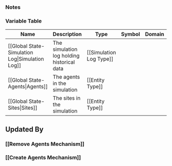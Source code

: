 ### Notes

### Variable Table
| Name | Description | Type | Symbol | Domain |
| --- | --- | --- | --- | --- |
|[[Global State-Simulation Log\|Simulation Log]]|The simulation log holding historical data|[[Simulation Log Type]]|||
|[[Global State-Agents\|Agents]]|The agents in the simulation|[[Entity Type]]|||
|[[Global State-Sites\|Sites]]|The sites in the simulation|[[Entity Type]]|||


## Updated By
### [[Remove Agents Mechanism]]
### [[Create Agents Mechanism]]
